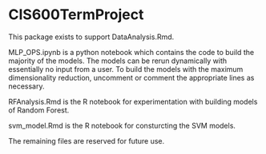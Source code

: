 # CIS600TermProject

This package exists to support DataAnalysis.Rmd. 

MLP_OPS.ipynb is a python notebook which contains the code to build the majority of the models. The models can be rerun
dynamically with essentially no input from a user. To build the models with the maximum dimensionality reduction, 
uncomment or comment the appropriate lines as necessary.

RFAnalysis.Rmd is the R notebook for experimentation with building models of Random Forest.

svm_model.Rmd is the R notebook for consturcting the SVM models.

The remaining files are reserved for future use.
